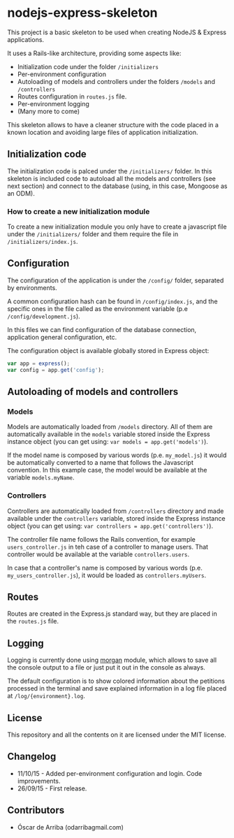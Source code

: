 # nodejs-express-skeleton
This project is a basic skeleton to be used when creating NodeJS & Express applications.

It uses a Rails-like architecture, providing some aspects like:
* Initialization code under the folder `/initializers`
* Per-environment configuration
* Autoloading of models and controllers under the folders `/models` and `/controllers`
* Routes configuration in `routes.js` file.
* Per-environment logging
* (Many more to come)

This skeleton allows to have a cleaner structure with the code placed in a known location and avoiding large files of application initialization.

## Initialization code
The initialization code is palced under the `/initializers/` folder. In this skeleton is included code to autoload all the models and controllers (see next section) and connect to the database (using, in this case, Mongoose as an ODM).

### How to create a new initialization module
To create a new initialization module you only have to create a javascript file under the `/initializers/` folder and them require the file in `/initializers/index.js`.

## Configuration
The configuration of the application is under the `/config/` folder, separated by environments.

A common configuration hash can be found in `/config/index.js`, and the specific ones in the file called as the environment variable (p.e `/config/development.js`).

In this files we can find configuration of the database connection, application general configuration, etc.

The configuration object is available globally stored in Express object:

```javascript 
var app = express();
var config = app.get('config');
```

## Autoloading of models and controllers

### Models
Models are automatically loaded from `/models` directory. All of them are automatically available in the `models` variable stored inside the Express instance object (you can get using: `var models = app.get('models')`).

If the model name is composed by various words (p.e. `my_model.js`) it would be automatically converted to a name that follows the Javascript convention. In this example case, the model would be available at the variable `models.myName`.

### Controllers
Controllers are automatically loaded from `/controllers` directory and made available under the `controllers` variable, stored inside the Express instance object (you can get using: `var controllers = app.get('controllers')`).

The controller file name follows the Rails convention, for example `users_controller.js` in teh case of a controller to manage users. That controller would be available at the variable `controllers.users`.

In case that a controller's name is composed by various words (p.e. `my_users_controller.js`), it would be loaded as `controllers.myUsers`.

## Routes
Routes are created in the Express.js standard way, but they are placed in the `routes.js` file.

## Logging
Logging is currently done using [morgan](https://github.com/expressjs/morgan) module, which allows to save all the console output to a file or just put it out in the console as always.

The default configuration is to show colored information about the petitions processed in the terminal and save explained information in a log file placed at `/log/{environment}.log`.

## License
This repository and all the contents on it are licensed under the MIT license.

## Changelog
  * 11/10/15 - Added per-environment configuration and login. Code improvements.
  * 26/09/15 - First release.

## Contributors

* Óscar de Arriba (odarriba<at>gmail.com)
